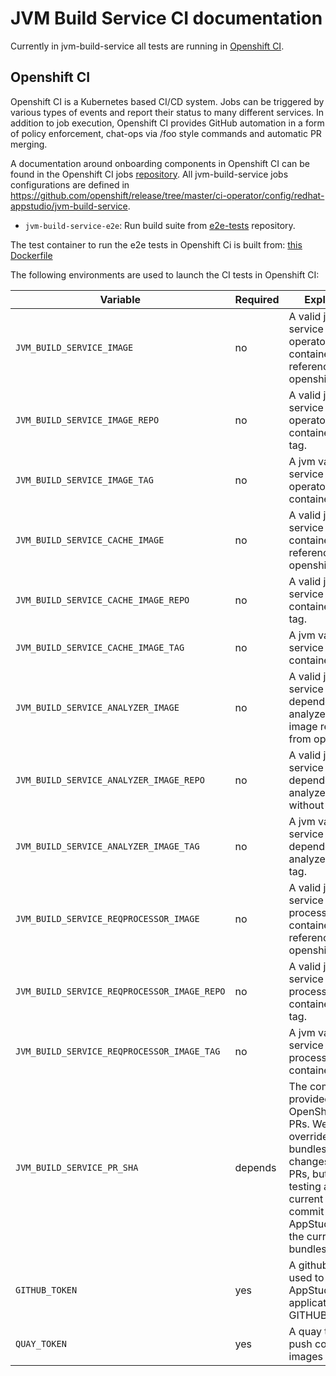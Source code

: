 # JVM Build Service CI documentation

Currently in jvm-build-service all tests are running in [Openshift CI](https://prow.ci.openshift.org/?job=*jvm-build-service*).

## Openshift CI

Openshift CI is a Kubernetes based CI/CD system. Jobs can be triggered by various types of events and report their status to many different services. In addition to job execution, Openshift CI provides GitHub automation in a form of policy enforcement, chat-ops via /foo style commands and automatic PR merging.

A documentation around onboarding components in Openshift CI can be found in the Openshift CI jobs [repository](https://github.com/openshift/release). All jvm-build-service jobs configurations are defined in https://github.com/openshift/release/tree/master/ci-operator/config/redhat-appstudio/jvm-build-service.

- `jvm-build-service-e2e`: Run build suite from [e2e-tests](https://github.com/redhat-appstudio/e2e-tests/tree/main/tests/build) repository.

The test container to run the e2e tests in Openshift Ci is built from: [this Dockerfile](https://github.com/redhat-appstudio/jvm-build-service/blob/main/.ci/openshift-ci/Dockerfile)

The following environments are used to launch the CI tests in Openshift CI:

| Variable | Required | Explanation | Default Value |
|---|---|---|---|
| `JVM_BUILD_SERVICE_IMAGE` | no | A valid jvm build service operator/controller container image reference from openshift CI. | `quay.io/redhat-appstudio/hacbs-jvm-controller@<SHA reference in infra-deployments>` |
| `JVM_BUILD_SERVICE_IMAGE_REPO` | no | A valid jvm build service operator/controller container without tag. | `quay.io/redhat-appstudio/hacbs-jvm-controller` |
| `JVM_BUILD_SERVICE_IMAGE_TAG` | no | A jvm valid build service operator/controller container tag. | `next` |
| `JVM_BUILD_SERVICE_CACHE_IMAGE` | no | A valid jvm build service cache container image reference from openshift CI. | `quay.io/redhat-appstudio/hacbs-jvm-cache@<SHA reference in infra-deployments>` |
| `JVM_BUILD_SERVICE_CACHE_IMAGE_REPO` | no | A valid jvm build service cache container without tag. | `quay.io/redhat-appstudio/hacbs-jvm-cache` |
| `JVM_BUILD_SERVICE_CACHE_IMAGE_TAG` | no | A jvm valid build service cache container tag. | `next` |
| `JVM_BUILD_SERVICE_ANALYZER_IMAGE` | no | A valid jvm build service dependency analyzer container image reference from openshift CI. | `quay.io/redhat-appstudio/hacbs-jvm-dependency-analyser@<SHA reference in infra-deployments>` |
| `JVM_BUILD_SERVICE_ANALYZER_IMAGE_REPO` | no | A valid jvm build service dependency analyzer container without tag. | `quay.io/redhat-appstudio/hacbs-jvm-dependency-analyser` |
| `JVM_BUILD_SERVICE_ANALYZER_IMAGE_TAG` | no | A jvm valid build service dependency analyzer container tag. | `next` |
| `JVM_BUILD_SERVICE_REQPROCESSOR_IMAGE` | no | A valid jvm build service request processor container image reference from openshift CI. | `quay.io/redhat-appstudio/hacbs-jvm-request-processor@<SHA reference in infra-deployments>` |
| `JVM_BUILD_SERVICE_REQPROCESSOR_IMAGE_REPO` | no | A valid jvm build service request processor container without tag. | `quay.io/redhat-appstudio/hacbs-jvm-request-processor` |
| `JVM_BUILD_SERVICE_REQPROCESSOR_IMAGE_TAG` | no | A jvm valid build service request processor container tag. | `next` |
| `JVM_BUILD_SERVICE_PR_SHA` | depends | The commit provided by OpenShift CI on PRs. We want to override the bundles with code changes from PRs, but for testing against the current main commit level of AppStudio we use the current bundles at quay.io | `` |
| `GITHUB_TOKEN` | yes | A github token used to create AppStudio applications in GITHUB  | ''  |
| `QUAY_TOKEN` | yes | A quay token to push components images to quay.io | '' |
